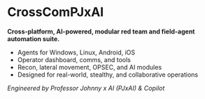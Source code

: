 # CrossComPJxAI

**Cross-platform, AI-powered, modular red team and field-agent automation suite.**

- Agents for Windows, Linux, Android, iOS
- Operator dashboard, comms, and tools
- Recon, lateral movement, OPSEC, and AI modules
- Designed for real-world, stealthy, and collaborative operations

*Engineered by Professor Johnny x AI (PJxAI) & Copilot*